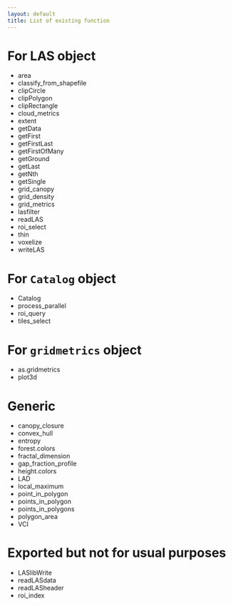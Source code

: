 ```yaml
---
layout: default
title: List of existing function
---
```


# For LAS object

- area
- classify_from_shapefile 
- clipCircle 
- clipPolygon 
- clipRectangle 
- cloud_metrics
- extent
- getData 
- getFirst 
- getFirstLast 
- getFirstOfMany 
- getGround 
- getLast 
- getNth 
- getSingle 
- grid_canopy 
- grid_density 
- grid_metrics
- lasfilter
- readLAS
- roi_select
- thin
- voxelize 
- writeLAS 

# For `Catalog` object

- Catalog
- process_parallel
- roi_query
- tiles_select 

# For `gridmetrics` object

- as.gridmetrics
- plot3d

# Generic

- canopy_closure 
- convex_hull 
- entropy 
- forest.colors 
- fractal_dimension 
- gap_fraction_profile 
- height.colors 
- LAD
- local_maximum
- point_in_polygon 
- points_in_polygon 
- points_in_polygons
- polygon_area 
- VCI

# Exported but not for usual purposes
 
- LASlibWrite 
- readLASdata 
- readLASheader 
- roi_index 

